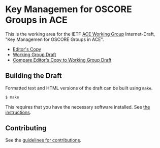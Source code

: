 # Key Managemen for OSCORE Groups in ACE

This is the working area for the IETF [ACE Working Group](https://datatracker.ietf.org/wg/ace/documents/) Internet-Draft, "Key Managemen for OSCORE Groups in ACE".

* [Editor's Copy](https://ace-wg.github.io/ace-key-groupcomm-oscore/#go.draft-ietf-ace-key-groupcomm-oscore.html)
* [Working Group Draft](https://tools.ietf.org/html/draft-ietf-ace-key-groupcomm-oscore)
* [Compare Editor's Copy to Working Group Draft](https://ace-wg.github.io/ace-key-groupcomm-oscore/#go.draft-ietf-ace-key-groupcomm-oscore.diff)

## Building the Draft

Formatted text and HTML versions of the draft can be built using `make`.

```sh
$ make
```

This requires that you have the necessary software installed.  See
[the instructions](https://github.com/martinthomson/i-d-template/blob/master/doc/SETUP.md).


## Contributing

See the
[guidelines for contributions](https://github.com/ace-wg/ace-key-groupcomm-oscore/blob/master/CONTRIBUTING.md).
